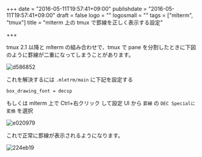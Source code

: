 +++
date = "2016-05-11T19:57:41+09:00"
publishdate = "2016-05-11T19:57:41+09:00"
draft = false
logo = ""
logosmall = ""
tags = ["mlterm", "tmux"]
title = "mlterm 上の tmux で罫線を正しく表示する設定"

+++

tmux 2.1 以降と mlterm の組み合わせで、tmux で pane を分割したときに下図のように罫線が二重になってしまうことがあります。

![d586852](/image/d586852.png)

これを解決するには `.mletrm/main` に下記を設定する

```
box_drawing_font = decsp
```

もしくは mlterm 上で Ctrl+右クリック して設定 UI から `罫線` の `DEC Specialに変換` を選択

![e020979](/image/e020979.png)

これで正常に罫線が表示されるようになります。

![224eb19](/image/224eb19.png)
